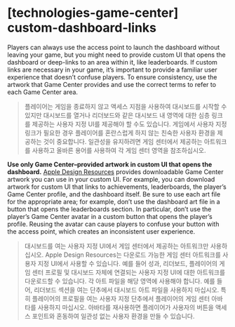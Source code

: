 # **[technologies-game-center] custom-dashboard-links**

Players can always use the access point to launch the dashboard without leaving your game, but you might need to provide custom UI that opens the dashboard or deep-links to an area within it, like leaderboards. If custom links are necessary in your game, it’s important to provide a familiar user experience that doesn’t confuse players. To ensure consistency, use the artwork that Game Center provides and use the correct terms to refer to each Game Center area.
> 플레이어는 게임을 종료하지 않고 액세스 지점을 사용하여 대시보드를 시작할 수 있지만 대시보드를 열거나 리더보드와 같은 대시보드 내 영역에 대한 심층 링크를 제공하는 사용자 지정 UI를 제공해야 할 수도 있습니다. 게임에서 사용자 지정 링크가 필요한 경우 플레이어를 혼란스럽게 하지 않는 친숙한 사용자 환경을 제공하는 것이 중요합니다. 일관성을 유지하려면 게임 센터에서 제공하는 아트워크를 사용하고 올바른 용어를 사용하여 각 게임 센터 영역을 참조하십시오.
>




**Use only Game Center–provided artwork in custom UI that opens the dashboard.** [Apple Design Resources](https://developer.apple.com/design/resources/) provides downloadable Game Center artwork you can use in your custom UI. For example, you can download artwork for custom UI that links to achievements, leaderboards, the player’s Game Center profile, and the dashboard itself. Be sure to use each art file for the appropriate area; for example, don’t use the dashboard art file in a button that opens the leaderboards section. In particular, don’t use the player’s Game Center avatar in a custom button that opens the player’s profile. Reusing the avatar can cause players to confuse your button with the access point, which creates an inconsistent user experience.
> 대시보드를 여는 사용자 지정 UI에서 게임 센터에서 제공하는 아트워크만 사용하십시오. Apple Design Resources는 다운로드 가능한 게임 센터 아트워크를 사용자 지정 UI에서 사용할 수 있습니다. 예를 들어 성과, 리더보드, 플레이어의 게임 센터 프로필 및 대시보드 자체에 연결되는 사용자 지정 UI에 대한 아트워크를 다운로드할 수 있습니다. 각 아트 파일을 해당 영역에 사용해야 합니다. 예를 들어, 리더보드 섹션을 여는 단추에서 대시보드 아트 파일을 사용하지 마십시오. 특히 플레이어의 프로필을 여는 사용자 지정 단추에서 플레이어의 게임 센터 아바타를 사용하지 마십시오. 아바타를 재사용하면 플레이어가 사용자의 버튼을 액세스 포인트와 혼동하여 일관성 없는 사용자 환경을 만들 수 있습니다.
>




